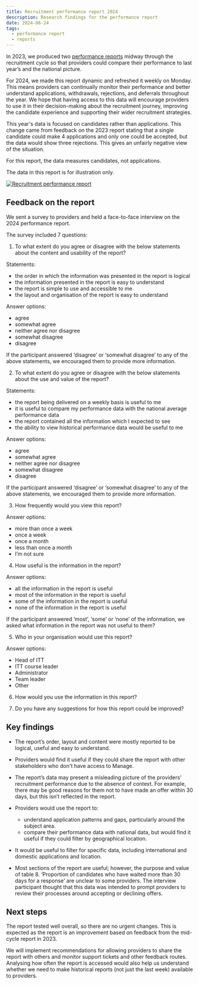 ```yaml
---
title: Recruitment performance report 2024
description: Research findings for the performance report
date: 2024-06-24
tags:
  - performance report
  - reports
---
```


In 2023, we produced two [performance reports](/manage-teacher-training-applications/provider-recruitment-performance/) midway through the recruitment cycle so that providers could compare their performance to last year’s and the national picture.

For 2024, we made this report dynamic and refreshed it weekly on Monday. This means providers can continually monitor their performance and better understand applications, withdrawals, rejections, and deferrals throughout the year. We hope that having access to this data will encourage providers to use it in their decision-making about the recruitment journey, improving the candidate experience and supporting their wider recruitment strategies.

This year's data is focused on candidates rather than applications. This change came from feedback on the 2023 report stating that a single candidate could make 4 applications and only one could be accepted, but the data would show three rejections. This gives an unfairly negative view of the situation.

For this report, the data measures candidates, not applications.

The data in this report is for illustration only.

[![Recruitment performance report](recruitment-performance-report.png "Recruitment performance report (Select image to view larger version)")](recruitment-performance-report.png)

## Feedback on the report

We sent a survey to providers and held a face-to-face interview on the 2024 performance report.

The survey included 7 questions:

1. To what extent do you agree or disagree with the below statements about the content and usability of the report?

Statements:

- the order in which the information was presented in the report is logical
- the information presented in the report is easy to understand
- the report is simple to use and accessible to me
- the layout and organisation of the report is easy to understand

Answer options:

- agree
- somewhat agree
- neither agree nor disagree
- somewhat disagree
- disagree

If the participant answered ‘disagree’ or ‘somewhat disagree’ to any of the above statements, we encouraged them to provide more information.

2. To what extent do you agree or disagree with the below statements about the use and value of the report?

Statements:

- the report being delivered on a weekly basis is useful to me
- it is useful to compare my performance data with the national average performance data
- the report contained all the information which I expected to see
- the ability to view historical performance data would be useful to me

Answer options:

- agree
- somewhat agree
- neither agree nor disagree
- somewhat disagree
- disagree

If the participant answered ‘disagree’ or ‘somewhat disagree’ to any of the above statements, we encouraged them to provide more information.

3. How frequently would you view this report?

Answer options:

- more than once a week
- once a week
- once a month
- less than once a month
- I’m not sure

4. How useful is the information in the report?

Answer options:

- all the information in the report is useful
- most of the information in the report is useful
- some of the information in the report is useful
- none of the information in the report is useful

If the participant answered ‘most’, ‘some’ or ‘none’ of the information, we asked what information in the report was not useful to them?

5. Who in your organisation would use this report?

Answer options:

- Head of ITT
- ITT course leader
- Administrator
- Team leader
- Other

6. How would you use the information in this report?

7. Do you have any suggestions for how this report could be improved?

## Key findings

- The report’s order, layout and content were mostly reported to be logical, useful and easy to understand.

- Providers would find it useful if they could share the report with other stakeholders who don't have access to Manage.

- The report’s data may present a misleading picture of the providers' recruitment performance due to the absence of context. For example, there may be good reasons for them not to have made an offer within 30 days, but this isn’t reflected in the report.

- Providers would use the report to:
  - understand application patterns and gaps, particularly around the subject area.
  - compare their performance data with national data, but would find it useful if they could filter by geographical location.

- It would be useful to filter for specific data, including international and domestic applications and location.

- Most sections of the report are useful; however, the purpose and value of table 8. ‘Proportion of candidates who have waited more than 30 days for a response’ are unclear to some providers. The interview participant thought that this data was intended to prompt providers to review their processes around accepting or declining offers.

## Next steps

The report tested well overall, so there are no urgent changes. This is expected as the report is an improvement based on feedback from the mid-cycle report in 2023.

We will implement recommendations for allowing providers to share the report with others and monitor support tickets and other feedback routes. Analysing how often the report is accessed would also help us understand whether we need to make historical reports (not just the last week) available to providers.
